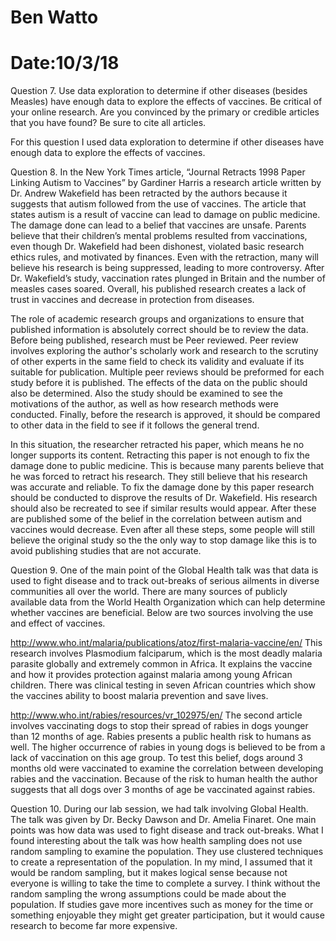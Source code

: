 # Ben Watto
# Date:10/3/18

Question 7.
Use data exploration to determine if other diseases (besides Measles) have enough data to
explore the effects of vaccines. Be critical of your online research. Are you convinced by the
primary or credible articles that you have found? Be sure to cite all articles.

For this question I used data exploration to determine if other diseases have enough data to explore the effects of vaccines.




Question 8.
In the New York Times article, “Journal Retracts 1998 Paper Linking Autism to Vaccines” by Gardiner Harris a research article written by Dr. Andrew Wakefield has been retracted by the authors because it suggests that autism followed from the use of vaccines. The article that states autism is a result of vaccine can lead to damage on public medicine. The damage done can lead to a belief that vaccines are unsafe. Parents believe that their children’s mental problems resulted from vaccinations, even though Dr. Wakefield had been dishonest, violated basic research ethics rules, and motivated by finances. Even with the retraction, many will believe his research is being suppressed, leading to more controversy. After Dr. Wakefield’s study, vaccination rates plunged in Britain and the number of measles cases soared. Overall, his published research creates a lack of trust in vaccines and decrease in protection from diseases.

The role of academic research groups and organizations to ensure that published information is absolutely correct should be to review the data. Before being published, research must be Peer reviewed. Peer review involves exploring the author's scholarly work and research to the scrutiny of other experts in the same field to check its validity and evaluate if its suitable for publication. Multiple peer reviews should be preformed for each study before it is published. The effects of the data on the public should also be determined. Also the study should be examined to see the motivations of the author, as well as how research methods were conducted. Finally, before the research is approved, it should be compared to other data in the field to see if it follows the general trend.

In this situation, the researcher retracted his paper, which means he no longer supports its content. Retracting this paper is not enough to fix the damage done to public medicine. This is because many parents believe that he was forced to retract his research. They still believe that his research was accurate and reliable. To fix the damage done by this paper research should be conducted to disprove the results of Dr. Wakefield. His research should also be recreated to see if similar results would appear. After these are published some of the belief in the correlation between autism and vaccines would decrease. Even after all these steps, some people will still believe the original study so the the only way to stop damage like this is to avoid publishing studies that are not accurate.



Question 9.
One of the main point of the Global Health talk was that data is used to fight disease and to track out-breaks of serious ailments in diverse communities all over the world. There are many sources of publicly available data from the World Health Organization which can help determine whether vaccines are beneficial. Below are two sources involving the use and effect of vaccines.

http://www.who.int/malaria/publications/atoz/first-malaria-vaccine/en/
This research involves Plasmodium falciparum, which is the most deadly malaria
parasite globally and extremely common in Africa. It explains the vaccine and how it provides protection against malaria among young African children. There was clinical testing in seven African countries which show the vaccines ability to boost malaria prevention and save lives.

http://www.who.int/rabies/resources/vr_102975/en/
The second article involves vaccinating dogs to stop their spread of rabies in dogs younger than 12 months of age. Rabies presents a public health risk to humans as well. The higher occurrence of rabies in young dogs is believed to be from a lack of vaccination on this age group. To test this belief, dogs around 3 months old were vaccinated to examine the correlation between developing rabies and the vaccination. Because of the risk to human health the author suggests that all dogs over 3 months of age be vaccinated against rabies.

Question 10.
During our lab session, we had talk involving Global Health. The talk was given by Dr. Becky Dawson and Dr. Amelia Finaret. One main points was how data was used to fight disease and track out-breaks. What I found interesting about the talk was how health sampling does not use random sampling to examine the population. They use clustered techniques to create a representation of the population. In my mind, I assumed that it would be random sampling, but it makes logical sense because not everyone is willing to take the time to complete a survey. I think without the random sampling the wrong assumptions could be made about the population. If studies gave more incentives such as money for the time or something enjoyable they might get greater participation, but it would cause research to become far more expensive.
